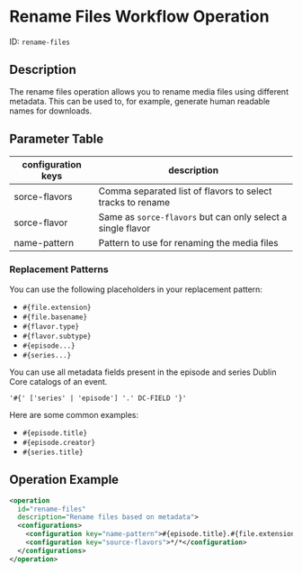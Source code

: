 Rename Files Workflow Operation
===============================

ID: `rename-files`

Description
-----------

The rename files operation allows you to rename media files using different metadata.
This can be used to, for example, generate human readable names for downloads.


Parameter Table
---------------

|configuration keys|description                                                                      |
|------------------|---------------------------------------------------------------------------------|
|sorce-flavors     |Comma separated list of flavors to select tracks to rename
|sorce-flavor      |Same as `sorce-flavors` but can only select a single flavor
|name-pattern      |Pattern to use for renaming the media files


### Replacement Patterns

You can use the following placeholders in your replacement pattern:

- `#{file.extension}`
- `#{file.basename}`
- `#{flavor.type}`
- `#{flavor.subtype}`
- `#{episode...}`
- `#{series...}`

You can use all metadata fields present in the episode and series Dublin Core catalogs of an event.

    '#{' ['series' | 'episode'] '.' DC-FIELD '}'

Here are some common examples:

- `#{episode.title}`
- `#{episode.creator}`
- `#{series.title}`


Operation Example
-----------------

```XML
<operation
  id="rename-files"
  description="Rename files based on metadata">
  <configurations>
    <configuration key="name-pattern">#{episode.title}.#{file.extension}</configuration>
    <configuration key="source-flavors">*/*</configuration>
  </configurations>
</operation>
```
